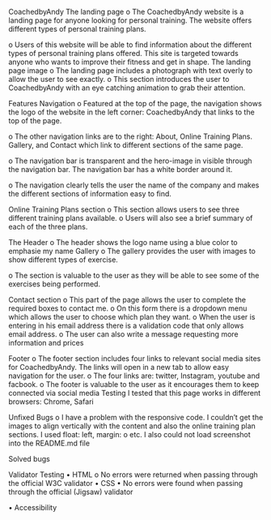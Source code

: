 CoachedbyAndy
The landing page
o	The CoachedbyAndy website is a landing page for anyone looking for personal training.  The website offers different types of personal training plans.

o	Users of this website will be able to find information about the different types of personal training plans offered.  This site is targeted towards anyone who wants to improve their fitness and get in shape.
The landing page image
o	The landing page includes a photograph with text overly to allow the user to see exactly.
o	This section introduces the user to CoachedbyAndy with an eye catching animation to grab their attention.
 

Features
Navigation
o	Featured at the top of the page, the navigation shows the logo of the website in the left corner: CoachedbyAndy that links to the top of the page.

o	The other navigation links are to the right: About, Online Training Plans. Gallery, and Contact which link to different sections of the same page.

o	The navigation bar is transparent and the hero-image in visible through the navigation bar. The navigation bar has a white border around it.

o	The navigation clearly tells the user the name of the company and makes the different sections of information easy to find.

Online Training Plans section
o	This section allows users to see three different training plans available.
o	Users will also see a brief summary of each of the three plans.
 
The Header
o	The header shows the logo name using a blue color to emphasie my name
Gallery
o	The gallery provides the user with images to show different types of exercise.

o	The section is valuable to the user as they will be able to see some of the exercises being performed.

Contact section
o	This part of the page allows the user to complete the required boxes to contact me.
o	On this form there is a dropdown menu which allows the user to choose which plan they want.
o	When the user is entering in his email address there is a validation code that only allows email address.
o	The user can also write a message requesting more information and prices

Footer
o	The footer section includes four links to relevant social media sites for CoachedbyAndy. The links will open in a new tab to allow easy navigation for the user.
o	The four links are: twitter, Instagram, youtube and facbook.
o	The footer is valuable to the user as it encourages them to keep connected via social media
Testing
I tested that this page works in different browsers: Chrome, Safari


Unfixed Bugs
o	I have a problem with the responsive code. I couldn’t get the images to align vertically with the content and also the online training plan sections. I used float: left, margin: o etc. I also could not load screenshot into the README.md file

Solved bugs

Validator Testing
•	HTML
o	No errors were returned when passing through the official W3C validator
•	CSS
•	No errors were found when passing through the official (Jigsaw) validator

•	Accessibility



